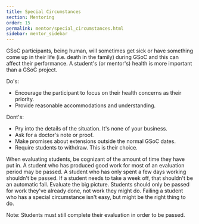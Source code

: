 ```yaml
---
title: Special Circumstances
section: Mentoring
order: 15
permalink: mentor/special_circumstances.html
sidebar: mentor_sidebar
---
```


GSoC participants, being human, will sometimes get sick or have something come
up in their life (i.e. death in the family) during GSoC and this can affect
their performance. A student's (or mentor's) health is more important than a
GSoC project.

Do's:

+   Encourage the participant to focus on their health concerns as their priority.
+   Provide reasonable accommodations and understanding.

Dont's:

+   Pry into the details of the situation. It's none of your business.
+   Ask for a doctor's note or proof.
+   Make promises about extensions outside the normal GSoC dates.
+   Require students to withdraw. This is their choice.

When evaluating students, be cognizant of the amount of time they have put in.
A student who has produced good work for most of an evaluation period may be
passed. A student who has only spent a few days working shouldn't be passed. If
a student needs to take a week off, that shouldn't be an automatic fail.
Evaluate the big picture. Students should only be passed for work they've
already done, not work they might do. Failing a student who has a special
circumstance isn't easy, but might be the right thing to do.

Note: Students must still complete their evaluation in order to be passed.
